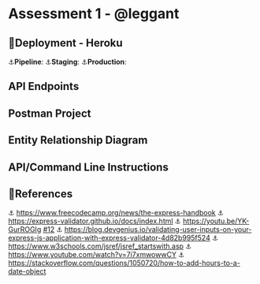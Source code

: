 # Assessment 1 - @leggant
## :rocket:Deployment - Heroku 
:anchor:__Pipeline__: 
:anchor:__Staging__: 
:anchor:__Production__: 
## API Endpoints
## Postman Project
## Entity Relationship Diagram
## API/Command Line Instructions
## :bookmark_tabs:References 	
:anchor: https://www.freecodecamp.org/news/the-express-handbook
:anchor: https://express-validator.github.io/docs/index.html
:anchor: https://youtu.be/YK-GurROGIg [#12](https://github.com/otago-polytechnic-bit-courses/assessment-1-node-js-restful-api-leggant/issues/12)
:anchor: https://blog.devgenius.io/validating-user-inputs-on-your-express-js-application-with-express-validator-4d82b995f524
:anchor: https://www.w3schools.com/jsref/jsref_startswith.asp
:anchor: https://www.youtube.com/watch?v=7i7xmwowwCY
:anchor: https://stackoverflow.com/questions/1050720/how-to-add-hours-to-a-date-object